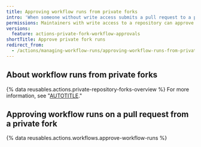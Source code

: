```yaml
---
title: Approving workflow runs from private forks
intro: 'When someone without write access submits a pull request to a private repository, a maintainer may need to approve any workflow runs.'
permissions: Maintainers with write access to a repository can approve workflow runs.
versions:
  feature: actions-private-fork-workflow-approvals
shortTitle: Approve private fork runs
redirect_from:
  - /actions/managing-workflow-runs/approving-workflow-runs-from-private-forks
---
```


## About workflow runs from private forks

{% data reusables.actions.private-repository-forks-overview %} For more information, see "[AUTOTITLE](/admin/policies/enforcing-policies-for-your-enterprise/enforcing-policies-for-github-actions-in-your-enterprise#enforcing-a-policy-for-fork-pull-requests-in-private-repositories)."

## Approving workflow runs on a pull request from a private fork

{% data reusables.actions.workflows.approve-workflow-runs %}
